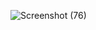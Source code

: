 ![Screenshot (76)](https://github.com/ajayrishikesh/breaking-bad-Login-page/assets/127246547/a08829d7-bbf3-4b51-bf20-377dff5bc352)
